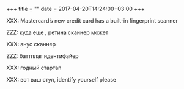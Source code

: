 +++
title = ""
date = 2017-04-20T14:24:00+03:00
+++

XXX: Mastercard’s new credit card has a built-in fingerprint scanner


ZZZ: куда еще , ретина сканнер может


XXX: анус сканнер


ZZZ: баттплаг идентифайер


XXX: годный стартап


XXX: вот ваш стул, identify yourself please


